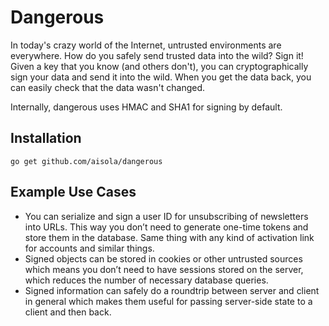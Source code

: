 Dangerous
=========

In today's crazy world of the Internet, untrusted environments are everywhere. How do you safely send trusted data into
the wild? Sign it! Given a key that you know (and others don't), you can cryptographically sign your data and send it
into the wild. When you get the data back, you can easily check that the data wasn't changed.

Internally, dangerous uses HMAC and SHA1 for signing by default.


## Installation

```
go get github.com/aisola/dangerous
```

## Example Use Cases


* You can serialize and sign a user ID for unsubscribing of newsletters into URLs. This way you don’t need to generate
    one-time tokens and store them in the database. Same thing with any kind of activation link for accounts and similar
    things.
* Signed objects can be stored in cookies or other untrusted sources which means you don’t need to have sessions stored
    on the server, which reduces the number of necessary database queries.
* Signed information can safely do a roundtrip between server and client in general which makes them useful for passing
    server-side state to a client and then back.
